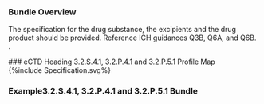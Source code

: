 ### Bundle Overview

<p> The specification for the drug substance, the excipients and the drug product should be provided. 
Reference ICH guidances Q3B, Q6A, and Q6B. .</p>
### eCTD Heading 3.2.S.4.1, 3.2.P.4.1 and 3.2.P.5.1 Profile Map
<div>{%include Specification.svg%}</div>

### Example3.2.S.4.1, 3.2.P.4.1 and 3.2.P.5.1 Bundle